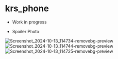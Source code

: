 # krs_phone

* Work in progress

* Spoiler Photo

![Screenshot_2024-10-13_114734-removebg-preview](https://github.com/user-attachments/assets/94e2ce7d-dee6-48a0-9964-9dde94172440)
![Screenshot_2024-10-13_114744-removebg-preview](https://github.com/user-attachments/assets/62ca7055-7505-4f7b-af9b-2122906b164e)
![Screenshot_2024-10-13_114725-removebg-preview](https://github.com/user-attachments/assets/9eb05274-30b4-4c32-8d4b-4af5ff2b585f)
